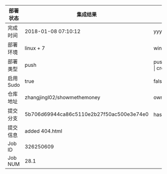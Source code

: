 部署状态 | 集成结果 | 参考值
---|---|---
完成时间 | 2018-01-08 07:10:12 | yyyy-mm-dd hh:mm:ss
部署环境 | linux + 7 | window \| linux + stable
部署类型 | push | push \| pull_request \| api \| cron
启用Sudo | true | false \| true
仓库地址 | zhangjingl02/showmethemoney | owner_name/repo_name
提交分支 | 5b706d69944ca86c5110e2b27f50ac500e3e74e0 | hash 16位
提交信息 | added 404.html |
Job ID   | 326250609 |
Job NUM  | 28.1 |
